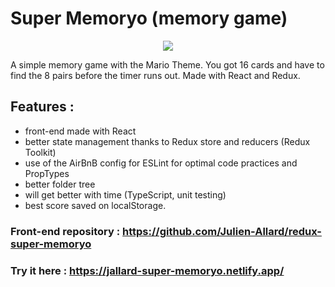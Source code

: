 # Super Memoryo (memory game)

<p align="center">
<img src="https://res.cloudinary.com/df4imwogd/image/upload/v1654105067/GitHub/super-memoryo_r7bnx8.png"/>
</p>

A simple memory game with the Mario Theme. You got 16 cards and have to find the 8 pairs before the timer runs out.
Made with React and Redux.

## Features :

- front-end made with React
- better state management thanks to Redux store and reducers (Redux Toolkit)
- use of the AirBnB config for ESLint for optimal code practices and PropTypes
- better folder tree
- will get better with time (TypeScript, unit testing)
- best score saved on localStorage.

### Front-end repository : https://github.com/Julien-Allard/redux-super-memoryo

### Try it here : https://jallard-super-memoryo.netlify.app/
